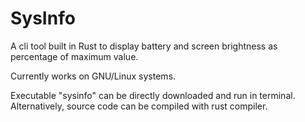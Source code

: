 # SysInfo

A cli tool built in Rust to display battery and screen brightness as percentage of maximum value. 

Currently works on GNU/Linux systems.

Executable "sysinfo" can be directly downloaded and run in terminal.
Alternatively, source code can be compiled with rust compiler.
